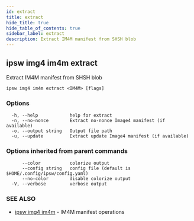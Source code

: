 ```yaml
---
id: extract
title: extract
hide_title: true
hide_table_of_contents: true
sidebar_label: extract
description: Extract IM4M manifest from SHSH blob
---
```

## ipsw img4 im4m extract

Extract IM4M manifest from SHSH blob

```
ipsw img4 im4m extract <IM4M> [flags]
```

### Options

```
  -h, --help            help for extract
  -n, --no-nonce        Extract no-nonce Image4 manifest (if available)
  -o, --output string   Output file path
  -u, --update          Extract update Image4 manifest (if available)
```

### Options inherited from parent commands

```
      --color           colorize output
      --config string   config file (default is $HOME/.config/ipsw/config.yaml)
      --no-color        disable colorize output
  -V, --verbose         verbose output
```

### SEE ALSO

* [ipsw img4 im4m](/docs/cli/ipsw/img4/im4m)	 - IM4M manifest operations

